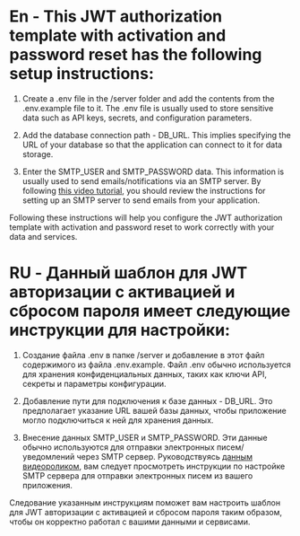 # En - This JWT authorization template with activation and password reset has the following setup instructions:

1. Create a .env file in the /server folder and add the contents from the .env.example file to it. The .env file is usually used to store sensitive data such as API keys, secrets, and configuration parameters.

2. Add the database connection path - DB_URL. This implies specifying the URL of your database so that the application can connect to it for data storage.

3. Enter the SMTP_USER and SMTP_PASSWORD data. This information is usually used to send emails/notifications via an SMTP server. By following [this video tutorial](https://www.youtube.com/watch?v=D1IatZ79wbI&t), you should review the instructions for setting up an SMTP server to send emails from your application.

Following these instructions will help you configure the JWT authorization template with activation and password reset to work correctly with your data and services.




# RU - Данный шаблон для JWT авторизации с активацией и сбросом пароля имеет следующие инструкции для настройки:

1. Создание файла .env в папке /server и добавление в этот файл содержимого из файла .env.example. Файл .env обычно используется для хранения конфиденциальных данных, таких как ключи API, секреты и параметры конфигурации.

2. Добавление пути для подключения к базе данных - DB_URL. Это предполагает указание URL вашей базы данных, чтобы приложение могло подключиться к ней для хранения данных.

3. Внесение данных SMTP_USER и SMTP_PASSWORD. Эти данные обычно используются для отправки электронных писем/уведомлений через SMTP сервер. Руководствуясь <a href="https://www.youtube.com/watch?v=D1IatZ79wbI&t">данным видеороликом</a>, вам следует просмотреть инструкции по настройке SMTP сервера для отправки электронных писем из вашего приложения.

Следование указанным инструкциям поможет вам настроить шаблон для JWT авторизации с активацией и сбросом пароля таким образом, чтобы он корректно работал с вашими данными и сервисами.

